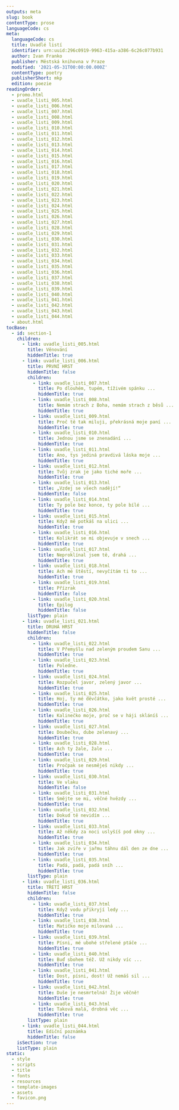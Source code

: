 ```yaml
---
outputs: meta
slug: book
contentType: prose
languageCode: cs
meta:
  languageCode: cs
  title: Uvadlé listí
  identifier: urn:uuid:296c0919-9963-415a-a386-6c26c077b931
  author: Ivan Franko
  publisher: Městská knihovna v Praze
  modified: '2021-05-31T00:00:00.000Z'
  contentType: poetry
  publisherShort: mkp
  edition: poezie
readingOrder:
  - promo.html
  - uvadle_listi_005.html
  - uvadle_listi_006.html
  - uvadle_listi_007.html
  - uvadle_listi_008.html
  - uvadle_listi_009.html
  - uvadle_listi_010.html
  - uvadle_listi_011.html
  - uvadle_listi_012.html
  - uvadle_listi_013.html
  - uvadle_listi_014.html
  - uvadle_listi_015.html
  - uvadle_listi_016.html
  - uvadle_listi_017.html
  - uvadle_listi_018.html
  - uvadle_listi_019.html
  - uvadle_listi_020.html
  - uvadle_listi_021.html
  - uvadle_listi_022.html
  - uvadle_listi_023.html
  - uvadle_listi_024.html
  - uvadle_listi_025.html
  - uvadle_listi_026.html
  - uvadle_listi_027.html
  - uvadle_listi_028.html
  - uvadle_listi_029.html
  - uvadle_listi_030.html
  - uvadle_listi_031.html
  - uvadle_listi_032.html
  - uvadle_listi_033.html
  - uvadle_listi_034.html
  - uvadle_listi_035.html
  - uvadle_listi_036.html
  - uvadle_listi_037.html
  - uvadle_listi_038.html
  - uvadle_listi_039.html
  - uvadle_listi_040.html
  - uvadle_listi_041.html
  - uvadle_listi_042.html
  - uvadle_listi_043.html
  - uvadle_listi_044.html
  - about.html
tocBase:
  - id: section-1
    children:
      - link: uvadle_listi_005.html
        title: Věnování
        hiddenTitle: true
      - link: uvadle_listi_006.html
        title: PRVNÍ HRST
        hiddenTitle: false
        children:
          - link: uvadle_listi_007.html
            title: Po dlouhém, tupém, tíživém spánku ...
            hiddenTitle: true
          - link: uvadle_listi_008.html
            title: Nemám strach z Boha, nemám strach z běsů ...
            hiddenTitle: true
          - link: uvadle_listi_009.html
            title: Proč tě tak miluji, překrásná moje paní ...
            hiddenTitle: true
          - link: uvadle_listi_010.html
            title: Jednou jsme se znenadání ...
            hiddenTitle: true
          - link: uvadle_listi_011.html
            title: Ano, tys jediná pravdivá láska moje ...
            hiddenTitle: true
          - link: uvadle_listi_012.html
            title: Tvůj zrak je jako tiché moře ...
            hiddenTitle: true
          - link: uvadle_listi_013.html
            title: „Vzdej se všech nadějí!“
            hiddenTitle: false
          - link: uvadle_listi_014.html
            title: Ty pole bez konce, ty pole bílé ...
            hiddenTitle: true
          - link: uvadle_listi_015.html
            title: Když mě potkáš na ulici ...
            hiddenTitle: true
          - link: uvadle_listi_016.html
            title: Kolikrát se mi objevuje v snech ...
            hiddenTitle: true
          - link: uvadle_listi_017.html
            title: Neproklínal jsem tě, drahá ...
            hiddenTitle: true
          - link: uvadle_listi_018.html
            title: Ach mé štěstí, nevyčítám ti to ...
            hiddenTitle: true
          - link: uvadle_listi_019.html
            title: Přízrak
            hiddenTitle: false
          - link: uvadle_listi_020.html
            title: Epilog
            hiddenTitle: false
        listType: plain
      - link: uvadle_listi_021.html
        title: DRUHÁ HRST
        hiddenTitle: false
        children:
          - link: uvadle_listi_022.html
            title: V Přemyšlu nad zeleným proudem Sanu ...
            hiddenTitle: true
          - link: uvadle_listi_023.html
            title: Poledne.
            hiddenTitle: true
          - link: uvadle_listi_024.html
            title: Rozpučel javor, zelený javor ...
            hiddenTitle: true
          - link: uvadle_listi_025.html
            title: Hoj, ty mé děvčátko, jako květ prosté ...
            hiddenTitle: true
          - link: uvadle_listi_026.html
            title: Kalinečko moje, proč se v háji skláníš ...
            hiddenTitle: true
          - link: uvadle_listi_027.html
            title: Doubečku, dube zelenavý ...
            hiddenTitle: true
          - link: uvadle_listi_028.html
            title: Ach ty žale, žale ...
            hiddenTitle: true
          - link: uvadle_listi_029.html
            title: Pročpak se nesměješ nikdy ...
            hiddenTitle: true
          - link: uvadle_listi_030.html
            title: Ve vlaku
            hiddenTitle: false
          - link: uvadle_listi_031.html
            title: Smějte se mi, věčné hvězdy ...
            hiddenTitle: true
          - link: uvadle_listi_032.html
            title: Dokud tě nevidím ...
            hiddenTitle: true
          - link: uvadle_listi_033.html
            title: Až někdy za noci uslyšíš pod okny ...
            hiddenTitle: true
          - link: uvadle_listi_034.html
            title: Jak zvíře v jařmu táhnu dál den ze dne ...
            hiddenTitle: true
          - link: uvadle_listi_035.html
            title: Padá, padá, padá sníh ...
            hiddenTitle: true
        listType: plain
      - link: uvadle_listi_036.html
        title: TŘETÍ HRST
        hiddenTitle: false
        children:
          - link: uvadle_listi_037.html
            title: Když vodu přikryjí ledy ...
            hiddenTitle: true
          - link: uvadle_listi_038.html
            title: Matičko moje milovaná ...
            hiddenTitle: true
          - link: uvadle_listi_039.html
            title: Písni, mé ubohé střelené ptáče ...
            hiddenTitle: true
          - link: uvadle_listi_040.html
            title: Buď sbohem též. Už nikdy víc ...
            hiddenTitle: true
          - link: uvadle_listi_041.html
            title: Dost, písni, dost! Už nemáš sil ...
            hiddenTitle: true
          - link: uvadle_listi_042.html
            title: Duše je nesmrtelná! Žije věčně!
            hiddenTitle: true
          - link: uvadle_listi_043.html
            title: Taková malá, drobná věc ...
            hiddenTitle: true
        listType: plain
      - link: uvadle_listi_044.html
        title: Ediční poznámka
        hiddenTitle: false
    isSection: true
    listType: plain
static:
  - style
  - scripts
  - title
  - fonts
  - resources
  - template-images
  - assets
  - favicon.png
---
```

